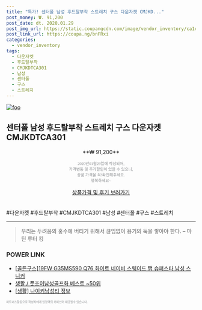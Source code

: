 ```yaml
--- 
title: "특가! 센터폴 남성 후드탈부착 스트레치 구스 다운자켓 CMJKD..." 
post_money: ₩. 91,200 
post_date: dt. 2020.01.29 
post_img_url: https://static.coupangcdn.com/image/vendor_inventory/ca1e/b9870456011a3fe4d8d6f685a3d3139ed9f49c23c0382e37a44ce14f29d2.jpg 
post_link_url: https://coupa.ng/bnFRxi 
categories: 
  - vendor_inventory 
tags: 
  - 다운자켓 
  - 후드탈부착 
  - CMJKDTCA301 
  - 남성 
  - 센터폴 
  - 구스 
  - 스트레치 
--- 
```

[![foo](https://static.coupangcdn.com/image/vendor_inventory/ca1e/b9870456011a3fe4d8d6f685a3d3139ed9f49c23c0382e37a44ce14f29d2.jpg)](https://coupa.ng/bnFRxi) 

## 센터폴 남성 후드탈부착 스트레치 구스 다운자켓 CMJKDTCA301 
<p style="text-align: center;">**₩ 91,200**</p> 
<p style="text-align: center;"><span style="color: #898c8f; font-family: Georgia,Times,serif; font-size: 0.75em;">2020년01월29일에 작성되어, <br>가격변동 및 추가할인이 있을 수 있으니,<br> 상품 가격을 꼭!확인해주세요.<br>행복하세요~</span> 
</p>	 
<div markdown="0" style="text-align: center;"><a href="https://coupa.ng/bnFRxi" class="btn btn--success">상품가격 및 후기 보러가기</a></div> 
<br><br> 
  #다운자켓 #후드탈부착 #CMJKDTCA301 #남성 #센터폴 #구스 #스트레치 
<hr> 

> 우리는 두려움의 홍수에 버티기 위해서 끊임없이 용기의 둑을 쌓아야 한다. – 마틴 루터 킹 


### POWER LINK

* <a href="https://blog.naver.com/sakai111/221783582441" target="_blank">[골든구스]19FW G35MS590 Q76 화이트 네이비 스웨이드 탭 슈퍼스타 남성 스니커</a>
* <a href="https://blog.naver.com/santokki14/221789043952" target="_blank">생활 / 풋조이남성골프화 베스트 ~50위</a>
* <a href="https://blog.naver.com/fasyy4321/221769890009" target="_blank"> [생활] 나이키남성티 정보 </a>

<span style="color: #898c8f; font-family: Georgia,Times,serif; font-size: 0.55em;">파트너스활동으로 작성자에게 일정액의 커미션이 제공될수 있습니다.</span> 
